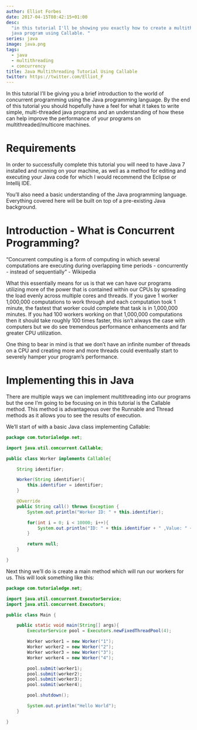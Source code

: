 ```yaml
---
author: Elliot Forbes
date: 2017-04-15T08:42:15+01:00
desc:
  "in this tutorial I'll be showing you exactly how to create a multithreaded
  java program using Callable. "
series: java
image: java.png
tags:
  - java
  - multithreading
  - concurrency
title: Java Multithreading Tutorial Using Callable
twitter: https://twitter.com/Elliot_F
---
```


<p>In this tutorial I’ll be giving you a brief introduction to the world of concurrent programming using the Java programming language. By the end of this tutorial you should hopefully have a feel for what it takes to write simple, multi-threaded java programs and an understanding of how these can help improve the performance of your programs on multithreaded/multicore machines.</p>

# Requirements

<p>In order to successfully complete this tutorial you will need to have Java 7 installed and running on your machine, as well as a method for editing and executing your Java code for which I would recommend the Eclipse or Intellij IDE.</p>

<p>You’ll also need a basic understanding of the Java programming language. Everything covered here will be built on top of a pre-existing Java background.</p>

# Introduction - What is Concurrent Programming?

<p>“Concurrent computing is a form of computing in which several computations are executing during overlapping time periods - concurrently - instead of sequentially” - Wikipedia</p>

<p>What this essentially means for us is that we can have our programs utilizing more of the power that is contained within our CPUs by spreading the load evenly across multiple cores and threads. If you gave 1 worker 1,000,000 computations to work through and each computation took 1 minute, the fastest that worker could complete that task is in 1,000,000 minutes. If you had 100 workers working on that 1,000,000 computations then it should take roughly 100 times faster, this isn’t always the case with computers but we do see tremendous performance enhancements and far greater CPU utilization. </p>

<p>One thing to bear in mind is that we don’t have an infinite number of threads on a CPU and creating more and more threads could eventually start to severely hamper your program’s performance.</p>

# Implementing this in Java

<p>There are multiple ways we can implement multithreading into our programs but the one I’m going to be focusing on in this tutorial is the Callable method. This method is advantageous over the Runnable and Thread methods as it allows you to see the results of execution.</p>

<p>We’ll start of with a basic Java class implementing Callable:</p>

```java
package com.tutorialedge.net;

import java.util.concurrent.Callable;

public class Worker implements Callable{

	String identifier;

	Worker(String identifier){
		this.identifier = identifier;
	}

	@Override
	public String call() throws Exception {
		System.out.println("Worker ID: " + this.identifier);

		for(int i = 0; i < 10000; i++){
			System.out.println("ID: " + this.identifier + " ,Value: " + i);
		}

		return null;
	}

}
```

<p>Next thing we’ll do is create a main method which will run our workers for us. This will look something like this:</p>

```java
package com.tutorialedge.net;

import java.util.concurrent.ExecutorService;
import java.util.concurrent.Executors;

public class Main {

	public static void main(String[] args){
		ExecutorService pool = Executors.newFixedThreadPool(4);

		Worker worker1 = new Worker("1");
		Worker worker2 = new Worker("2");
		Worker worker3 = new Worker("3");
		Worker worker4 = new Worker("4");

		pool.submit(worker1);
		pool.submit(worker2);
		pool.submit(worker3);
		pool.submit(worker4);

		pool.shutdown();

		System.out.println("Hello World");
	}

}
```
